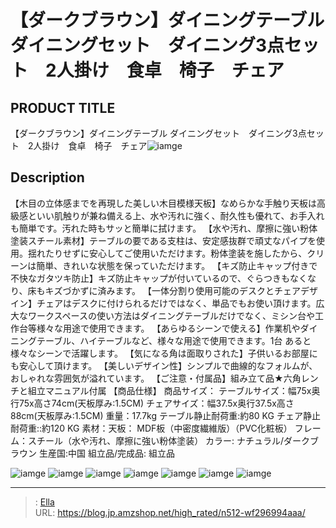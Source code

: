 # 【ダークブラウン】ダイニングテーブル ダイニングセット　ダイニング3点セット　2人掛け　食卓　椅子　チェア


## PRODUCT TITLE 

【ダークブラウン】ダイニングテーブル ダイニングセット　ダイニング3点セット　2人掛け　食卓　椅子　チェア![iamge](https://b2bfiles1.gigab2b.cn/image/wkseller/301/wf196027/20200918_8f74922ce564eec79100830cb7464acb.JPG)

## Description

【木目の立体感までを再現した美しい木目模様天板】なめらかな手触り天板は高級感といい肌触りが兼ね備える上、水や汚れに強く、耐久性も優れて、お手入れも簡単です。汚れた時もサッと簡単に拭けます。
【水や汚れ、摩擦に強い粉体塗装スチール素材】テーブルの要である支柱は、安定感抜群で頑丈なパイプを使用。揺れたりせずに安心してご使用いただけます。粉体塗装を施したから、クリーンは簡単、きれいな状態を保っていただけます。
【キズ防止キャップ付きで不快なガタツキ防止】キズ防止キャップが付いているので、ぐらつきもなくなり、床もキズづかずに済みます。
【一体分割り使用可能のデスクとチェアデザイン】チェアはデスクに付けられるだけではなく、単品でもお使い頂けます。広大なワークスペースの使い方法はダイニングテーブルだけでなく、ミシン台や工作台等様々な用途で使用できます。
【あらゆるシーンで使える】作業机やダイニングテーブル、ハイテーブルなど、様々な用途で使用できます。1台
あると様々なシーンで活躍します。
【気になる角は面取りされた】子供いるお部屋にも安心して頂けます。
【美しいデザイン性】シンプルで曲線的なフォルムが、おしゃれな雰囲気が溢れています。
【ご注意・付属品】組み立て品★六角レンチと組立マニュアル付属
【商品仕様】
商品サイズ：
テーブルサイズ：幅75x奥行75x高さ74cm(天板厚み:1.5CM)
チェアサイズ：幅37.5x奥行37.5x高さ88cm(天板厚み:1.5CM)
重量：17.7kg    テーブル静止耐荷重:約80 KG チェア静止耐荷重::約120 KG
素材：天板： MDF板（中密度繊維版）（PVC化粧板） フレーム：スチール（水や汚れ、摩擦に強い粉体塗装）
カラー: ナチュラル/ダークブラウン
生産国:中国
組立品/完成品: 組立品

![iamge](https://b2bfiles1.gigab2b.cn/image/wkseller/301/wf196027/20200918_7cfdaf13a6eca1be02a978fa644df8c9.JPG)
![iamge](https://b2bfiles1.gigab2b.cn/image/wkseller/301/wf196027/20200918_9b7def99038fbe0d4ca3e9b25b65a77a.JPG)
![iamge](https://b2bfiles1.gigab2b.cn/image/wkseller/301/wf196027/20200922_195d61f558b0c12607f6c9987e74dcbe.JPG)
![iamge](https://b2bfiles1.gigab2b.cn/image/wkseller/301/wf196027/20200922_d05ac5daaadd877dedf382a8ec8ac8f1.JPG)
![iamge](https://b2bfiles1.gigab2b.cn/image/wkseller/301/20230224_e3b61050e028df5873c452ef29fab220.jpg)
![iamge](https://b2bfiles1.gigab2b.cn/image/wkseller/301/20230224_0368a7a178d1714392da5631fb3cdcc5.jpg)
![iamge](https://b2bfiles1.gigab2b.cn/image/wkseller/301/20230224_469c8d69228ce8d5deda4d01564ef0a7.jpg)


---

> : [Ella](https://blog.jp.amzshop.net/)  
> URL: https://blog.jp.amzshop.net/high_rated/n512-wf296994aaa/  

